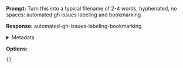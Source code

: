 **Prompt:**
Turn this into a typical filename of  2-4 words, hyphenated, no spaces: automated gh issues labeling and bookmarking

**Response:**
automated-gh-issues-labeling-bookmarking

<details><summary>Metadata</summary>

- Duration: 698 ms
- Datetime: 2024-01-08T21:39:23.278528
- Model: gpt-3.5-turbo-0613

</details>

**Options:**
```json
{}
```

